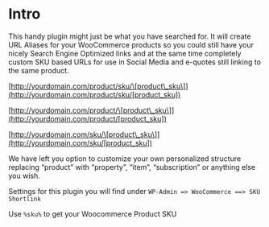 # Intro

This handy plugin might just be what you have searched for. It will create URL Aliases for your WooCommerce products so you could still have your nicely Search Engine Optimized links and at the same time completely custom SKU based URLs for use in Social Media and e-quotes still linking to the same product.



​[http://yourdomain.com/product/sku/\[product\_sku\]​](http://yourdomain.com/product/sku/[product_sku]​)

​[http://yourdomain.com/product/\[product\_sku\]​](http://yourdomain.com/product/[product_sku]​)

​[http://yourdomain.com/sku/\[product\_sku\]​](http://yourdomain.com/sku/[product_sku]​)



We have left you option to customize your own personalized structure replacing “product” with “property”, “item”, “subscription” or anything else you wish.

Settings for this plugin you will find under `WP-Admin => WooCommerce ==> SKU Shortlink` 

Use `%sku%` to get your Woocommerce Product SKU

